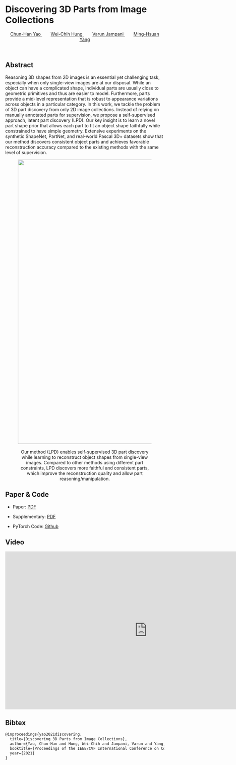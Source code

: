 # Discovering 3D Parts from Image Collections


<p style="text-align: center;">
<a href="https://www.chhankyao.com/" style="color: ##6495ED"> Chun-Han Yao </a>
&nbsp;&nbsp;&nbsp;&nbsp;&nbsp;&nbsp;
<a href="https://hfslyc.github.io" style="color: ##6495ED"> Wei-Chih Hung </a>
&nbsp;&nbsp;&nbsp;&nbsp;&nbsp;&nbsp;
<a href="http://varunjampani.github.io" style="color: ##6495ED"> Varun Jampani </a>
&nbsp;&nbsp;&nbsp;&nbsp;&nbsp;&nbsp;
<a href="http://faculty.ucmerced.edu/mhyang/" style="color: ##6495ED"> Ming-Hsuan Yang </a>
</p>
<p>&nbsp;</p>


## Abstract

Reasoning 3D shapes from 2D images is an essential yet challenging task, especially when only single-view images are at our disposal.
While an object can have a complicated shape, individual parts are usually close to geometric primitives and thus are easier to model. 
Furthermore, parts provide a mid-level representation that is robust to appearance variations across objects in a particular category.
In this work, we tackle the problem of 3D part discovery from only 2D image collections.
Instead of relying on manually annotated parts for supervision, we propose a self-supervised approach, latent part discovery (LPD).
Our key insight is to learn a novel part shape prior that allows each part to fit an object shape faithfully while constrained to have simple geometry.
Extensive experiments on the synthetic ShapeNet, PartNet, and real-world Pascal 3D+ datasets show that our method discovers consistent object parts and achieves favorable reconstruction accuracy compared to the existing methods with the same level of supervision.

<center>
<figure>
    <div id="projectid">
    <img src="https://chhankyao.github.io/papers/cover.png" width="900px" />
    </div>
    <br />
    <figcaption>
	Our method (LPD) enables self-supervised 3D part discovery while learning to reconstruct object shapes from single-view images. Compared to other methods using different part constraints, LPD discovers more faithful and consistent parts, which improve the reconstruction quality and allow part reasoning/manipulation.
    </figcaption>
</figure>
</center>


## Paper & Code

- Paper: [PDF](https://arxiv.org/pdf/2107.13629.pdf)

- Supplementary: [PDF](https://chhankyao.github.io/papers/yao21_lpd_supp.pdf)

- PyTorch Code: [Github](https://github.com/chhankyao/lpd)


## Video

<center>
<iframe width="900" height="500" src="https://youtube.com/embed/erNQANNwK6k" frameborder="0" allow="autoplay; encrypted-media" allowfullscreen></iframe>
</center>


## Bibtex

```markdown
@inproceedings{yao2021discovering,
  title={Discovering 3D Parts from Image Collections},
  author={Yao, Chun-Han and Hung, Wei-Chih and Jampani, Varun and Yang, Ming-Hsuan},
  booktitle={Proceedings of the IEEE/CVF International Conference on Computer Vision},
  year={2021}
}
```
